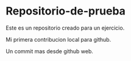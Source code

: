 # Repositorio-de-prueba
Este es un repositorio creado para un ejercicio.

Mi primera contribucion local para github.

Un commit mas desde github web.
